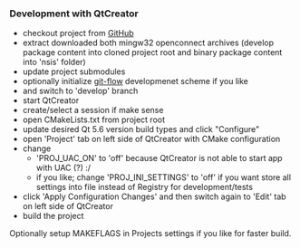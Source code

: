 ### Development with QtCreator
- checkout project from [GitHub](https://github.com/openconnect/openconnect-gui)
- extract downloaded both mingw32 openconnect archives (develop package content into cloned project root and binary package content into 'nsis' folder)
- update project submodules
- optionally initialize [git-flow](http://danielkummer.github.io/git-flow-cheatsheet/) developmenet scheme if you like
- and switch to 'develop' branch
- start QtCreator
- create/select a session if make sense
- open CMakeLists.txt from project root
- update desired Qt 5.6 version build types and click "Configure"
- open 'Project' tab on left side of QtCreator with CMake configuration
- change
	- 'PROJ\_UAC\_ON' to 'off' because QtCreator is not able to start app with UAC (?) :/
	- if you like; change 'PROJ\_INI\_SETTINGS' to 'off' if you want store all settings into file instead of Registry for development/tests
- click 'Apply Configuration Changes' and then switch again to 'Edit' tab on left side of QtCreator
- build the project

Optionally setup MAKEFLAGS in Projects settings if you like for faster build.

